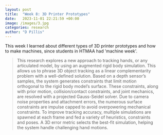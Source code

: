 ```yaml
---
layout: post
title:  "Week 8: 3D Printer Prototypes"
date:   2023-11-01 22:21:59 +00:00
image: /images/3.jpg
categories: research
author: "D Pillis"
---
```


This week I learned about different types of 3D printer prototypes and how to make machines, since students in HTMAA had 'machine week'.
<blockquote>
  <p>
    This research explores a new approach to tracking hands, or any articulated model, by using an augmented rigid body simulation. This allows us to phrase 3D object tracking as a linear complementarity problem with a well-defined solution. Based on a depth sensor&#8217;s samples, the system generates constraints that limit motion orthogonal to the rigid body model&#8217;s surface. These constraints, along with prior motion, collision/contact constraints, and joint mechanics, are resolved with a projected Gauss-Seidel solver. Due to camera noise properties and attachment errors, the numerous surface constraints are impulse capped to avoid overpowering mechanical constraints. To improve tracking accuracy, multiple simulations are spawned at each frame and fed a variety of heuristics, constraints and poses. A 3D error metric selects the best-fit simulation, helping the system handle challenging hand motions.
  </p>
</blockquote>
